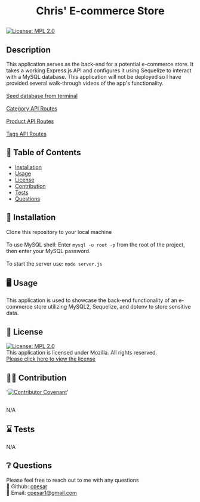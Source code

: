 # <p align="center"> Chris' E-commerce Store </p>
  
  [![License: MPL 2.0](https://img.shields.io/badge/License-MPL%202.0-brightgreen.svg)](https://opensource.org/licenses/MPL-2.0) 
  <br />

  ## Description
  This application serves as the back-end for a potential e-commerce store. It takes a working Express.js API and configures it using Sequelize to interact with a MySQL database. This application will not be deployed so I have provided several walk-through videos of the app's functionality.
  <br />
  <br />
  [Seed database from terminal](https://www.youtube.com/watch?v=jxVa960Dq8U)
  <br />
  <br />
  [Category API Routes](https://www.youtube.com/watch?v=i1ivLbAmS4E)
  <br />
  <br />
  [Product API Routes](https://www.youtube.com/watch?v=XwNPanL-tvY)
  <br />
  <br />
  [Tags API Routes](https://www.youtube.com/watch?v=G-npao8QcnI)
 
  
  
  

  ## :open_book: Table of Contents
  * [Installation](#installation)
  * [Usage](#usage)
  * [License](#license)
  * [Contribution](#contribution)
  * [Tests](#tests)
  * [Questions](#questions)

  

  ## :wrench: Installation
  <a name="installation">Clone this repository to your local machine</a>
  <br />
  <br />
  To use MySQL shell: Enter `mysql -u root -p` from the root of the project, then enter your MySQL password.
  <br />
  <br />
  To start the server use: `node server.js` 


  ## :desktop_computer: Usage
  <a name="usage">This application is used to showcase the back-end functionality of an e-commerce store utilizing MySQL2, Sequelize, and dotenv to store sensitive data. </a>
  <br />
  
  

  ## :scroll: License 
  <a name="license">[![License: MPL 2.0](https://img.shields.io/badge/License-MPL%202.0-brightgreen.svg)](https://opensource.org/licenses/MPL-2.0)</a>
  <br />This application is licensed under Mozilla. All rights reserved.<br />[Please click here to view the license](https://www.mozilla.org/en-US/MPL/2.0/FAQ/)


  ## :weight_lifting_man: Contribution
  '[![Contributor Covenant](https://img.shields.io/badge/Contributor%20Covenant-2.0-4baaaa.svg)](code_of_conduct.md)'

  <br /><a name="contribution">N/A</a>
  

  ## :hourglass: Tests
  <a name="tests">N/A</a>
  

  ## :grey_question: Questions
  Please feel free to reach out to me with any questions<br />
  :wave: Github: <a name = "questions">[cpesar](https://github.com/cpesar)</a>
  <br />
  :postbox: Email: <a name = "questions">cpesar1@gmail.com</a>
  

  

